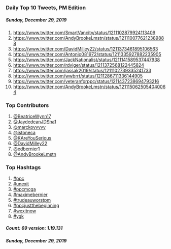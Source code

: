 ### Daily Top 10 Tweets, PM Edition
##### Sunday, December 29, 2019
 1) https://www.twitter.com/SmartVancity/status/1211102879924113409
 2) https://www.twitter.com/AndyBrookeLmstn/status/1211100776212389888
 3) https://www.twitter.com/DavidMilley22/status/1211373461895106563
 4) https://www.twitter.com/Antonio081972/status/1211335927882235905
 5) https://www.twitter.com/JackNationalist/status/1211141589537447938
 6) https://www.twitter.com/rdviger/status/1211372568122445824
 7) https://www.twitter.com/jassak2019/status/1211102739335241733
 8) https://www.twitter.com/wwbrrt/status/1211286711336144905
 9) https://www.twitter.com/veteranforppc/status/1211437238694793216
10) https://www.twitter.com/AndyBrookeLmstn/status/1211150625054040064

### Top Contributors
  1) [@BeatriceWynn17](https://www.twitter.com/BeatriceWynn17)
  2) [@JaydedeanJDSha1](https://www.twitter.com/JaydedeanJDSha1)
  3) [@marckovvvvv](https://www.twitter.com/marckovvvvv)
  4) [@istoneca](https://www.twitter.com/istoneca)
  5) [@KAreYouSerious](https://www.twitter.com/KAreYouSerious)
  6) [@DavidMilley22](https://www.twitter.com/DavidMilley22)
  7) [@edbernier1](https://www.twitter.com/edbernier1)
  8) [@AndyBrookeLmstn](https://www.twitter.com/AndyBrookeLmstn)


### Top Hashtags

  1) [#ppc](https://www.twitter.com/hashtag/ppc)
  2) [#unexit](https://www.twitter.com/hashtag/unexit)
  3) [#ppcmcga](https://www.twitter.com/hashtag/ppcmcga)
  4) [#maximebernier](https://www.twitter.com/hashtag/maximebernier)
  5) [#trudeauworstpm](https://www.twitter.com/hashtag/trudeauworstpm)
  6) [#ppcjustthebeginning](https://www.twitter.com/hashtag/ppcjustthebeginning)
  7) [#wexitnow](https://www.twitter.com/hashtag/wexitnow)
  8) [#ygk](https://www.twitter.com/hashtag/ygk)

##### Count: 69	version: 1.19.131
##### Sunday, December 29, 2019

